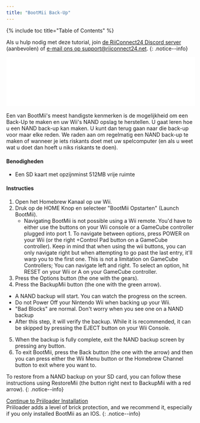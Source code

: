 ```yaml
---
title: "BootMii Back-Up"
---
```


{% include toc title="Table of Contents" %}

Als u hulp nodig met deze tutorial, join [de RiiConnect24 Discord server](https://discord.gg/b4Y7jfD) (aanbevolen) of [e-mail ons op support@riiconnect24.net](mailto:support@riiconnect24.net).
{: .notice--info}

![BootMii Logo](/images/bootmii.png)

Een van BootMii's meest handigste kenmerken is de mogelijkheid om een Back-Up te maken en uw Wii's NAND opslag te herstellen. U gaat leren hoe u een NAND back-up kan maken. U kunt dan terug gaan naar die back-up voor maar elke reden. We raden aan om regelmatig een NAND back-up te maken of wanneer je iets riskants doet met uw spelcomputer (en als u weet wat u doet dan hoeft u niks riskants te doen).

#### Benodigheden
* Een SD kaart met opzijnminst 512MB vrije ruimte

#### Instructies
1. Open het Homebrew Kanaal op uw Wii.
2. Druk op de HOME Knop en selecteer "BootMii Opstarten" (Launch BootMii).
   - Navigating BootMii is not possible using a Wii remote. You'd have to either use the buttons on your Wii console or a GameCube controller plugged into port 1. To navigate between options, press POWER on your Wii (or the right +Control Pad button on a GameCube controller). Keep in mind that when using the wii buttons, you can only navigate right but when attempting to go past the last entry, it'll warp you to the first one. This is not a limitation on GameCube Controllers; You can navigate left and right. To select an option, hit RESET on your Wii or A on your GameCube controller.
3. Press the Options button (the one with the gears).
4. Press the BackupMii button (the one with the green arrow).
- A NAND backup will start. You can watch the progress on the screen.
- Do not Power Off your Nintendo Wii when backing up your Wii.
- "Bad Blocks" are normal. Don't worry when you see one on a NAND backup
- After this step, it will verify the backup. While it is recommended, it can be skipped by pressing the EJECT button on your Wii Console.
5. When the backup is fully complete, exit the NAND backup screen by pressing any button.
6. To exit BootMii, press the Back button (the one with the arrow) and then you can press either the Wii Menu button or the Homebrew Channel button to exit where you want to.

To restore from a NAND backup on your SD card, you can follow these instructions using RestoreMii (the button right next to BackupMii with a red arrow).
{: .notice--info}

[Continue to Priiloader Installation](priiloader)<br> Priiloader adds a level of brick protection, and we recommend it, especially if you only installed BootMii as an IOS.
{: .notice--info}
